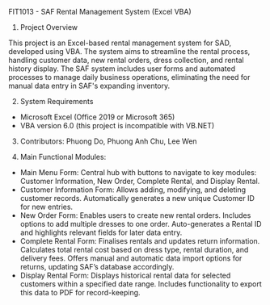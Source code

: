 FIT1013 - SAF Rental Management System (Excel VBA)


1. Project Overview

This project is  an Excel-based rental management system for SAD, developed using VBA. The system aims to streamline the rental process, handling customer data, new rental orders, dress collection, and rental history display. The SAF system includes user forms and automated processes to manage daily business operations, eliminating the need for manual data entry in SAF's expanding inventory.

2. System Requirements
* Microsoft Excel (Office 2019 or Microsoft 365)
* VBA version 6.0 (this project is incompatible with VB.NET)

3. Contributors: Phuong Do, Phuong Anh Chu, Lee Wen

4. Main Functional Modules:
* Main Menu Form: Central hub with buttons to navigate to key modules: Customer Information, New Order, Complete Rental, and Display Rental.
* Customer Information Form: Allows adding, modifying, and deleting customer records. Automatically generates a new unique Customer ID for new entries.
* New Order Form: Enables users to create new rental orders. Includes options to add multiple dresses to one order. Auto-generates a Rental ID and highlights relevant fields for later data entry.
* Complete Rental Form: Finalises rentals and updates return information. Calculates total rental cost based on dress type, rental duration, and delivery fees. Offers manual and automatic data import options for returns, updating SAF’s database accordingly.
* Display Rental Form: Displays historical rental data for selected customers within a specified date range. Includes functionality to export this data to PDF for record-keeping.

